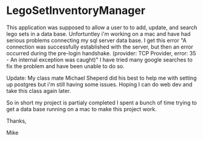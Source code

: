 # LegoSetInventoryManager

This application was supposed to allow a user to  to add, update, and search lego sets in a data base.  Unfortuntley i'm working on a mac and have had serious problems connecting my sql server data base.  I get this error "A connection was successfully established with the server, but then an error occurred during the pre-login handshake. (provider: TCP Provider, error: 35 - An internal exception was caught)"  I have tried many google searches to fix the problem and have been unable to do so.  

Update: My class mate Michael Sheperd did his best to help me with setting up postgres but i'm still having some issues.  Hoping I can do web dev and take this class again later.  

So in short my project is partialy completed I spent a bunch of time trying to get a data base running on a mac to make this project work. 

Thanks, 

Mike
